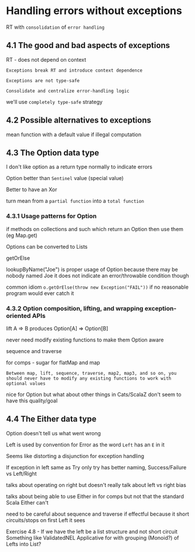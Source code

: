 # Handling errors without exceptions

RT with `consolidation` of `error handling`

## 4.1 The good and bad aspects of exceptions

RT - does not depend on context

`Exceptions break RT and introduce context dependence`

`Exceptions are not type-safe`

`Consolidate and centralize error-handling logic`

we'll use `completely type-safe` strategy

## 4.2 Possible alternatives to exceptions

mean function with a default value if illegal computation

## 4.3 The Option data type

I don't like option as a return type normally to indicate errors

Option better than `Sentinel` value (special value)

Better to have an Xor

turn mean from a `partial function` into a `total function`

### 4.3.1 Usage patterns for Option

if methods on collections and such which return an Option then use them (eg Map.get)

Options can be converted to Lists

getOrElse

lookupByName("Joe") is proper usage of Option
because there may be nobody named Joe
it does not indicate an error/throwable condition though

common idiom `o.getOrElse(throw new Exception("FAIL"))` if no reasonable program would ever catch it

### 4.3.2 Option composition, lifting, and wrapping exception-oriented APIs

lift A => B produces Option[A] => Option[B]

never need modify existing functions to make them Option aware

sequence and traverse

for comps - sugar for flatMap and map

`Between map, lift, sequence, traverse, map2, map3, and so on, you should never have to modify any existing functions to work with optional values`

nice for Option but what about other things in Cats/ScalaZ don't seem to have this quality/goal

## 4.4 The Either data type

Option doesn't tell us what went wrong

Left is used by convention for Error as the word `Left` has an `E` in it

Seems like distorting a disjunction for exception handling

If exception in left same as Try only try has better naming, Success/Failure vs Left/Right

talks about operating on right but doesn't really talk about left vs right bias

talks about being able to use Either in for comps but not that the standard Scala Either can't

need to be careful about sequence and traverse if effectful because it short circuits/stops on first Left it sees

Exercise 4.8 - If we have the left be a list structure and not short circuit
Something like ValidatedNEL
Applicative for with grouping (Monoid?) of Lefts into List?


